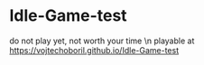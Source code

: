 # Idle-Game-test
do not play yet, not worth your time \n
playable at https://vojtechoboril.github.io/Idle-Game-test
